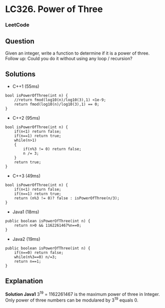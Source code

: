 # LC326. Power of Three

### LeetCode

## Question

Given an integer, write a function to determine if it is a power of three.
Follow up: Could you do it without using any loop / recursion?

## Solutions

* C++1 (55ms)
```
bool isPowerOfThree(int n) {
    //return fmod(log10(n)/log10(3),1) <1e-9;
    return fmod(log10(n)/log10(3),1) == 0;
}
```

* C++2 (95ms)
```
bool isPowerOfThree(int n) {
    if(n<1) return false;
    if(n==1) return true;
    while(n>1)
    {
        if(n%3 != 0) return false;
        n /= 3;
    }
    return true;
}
```

* C++3 (49ms)
```
bool isPowerOfThree(int n) {
    if(n<1) return false;
    if(n==1) return true;
    return (n%3 != 0)? false : isPowerOfThree(n/3);
}
```

* Java1 (18ms)
```
public boolean isPowerOfThree(int n) {
    return n>0 && 1162261467%n==0;
}
```

* Java2 (19ms)
```
public boolean isPowerOfThree(int n) {
    if(n==0) return false;
    while(n%3==0) n/=3;
    return n==1;
}
```

## Explanation

**Solution Java1** 3<sup>19</sup> = 1162261467 is the maximum power of three in Integer. Only power of three numbers can be modulared by 3<sup>19</sup> equals 0.
